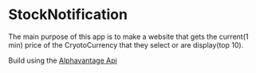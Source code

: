 # StockNotification

The main purpose of this app is to make a website that gets the current(1 min) price of the CryotoCurrency that they select or are display(top 10).

Build using the [Alphavantage Api](https://www.alphavantage.co/)
